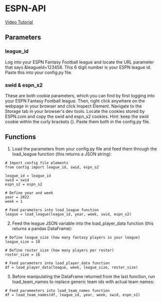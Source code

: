 # ESPN-API
[Video Tutorial](https://youtu.be/m9Qs1kk4lOo)

## Parameters

### league_id
Log into your ESPN Fantasy Football league and locate the URL parameter that says &leagueId=123456. This 6 digit number is your ESPN league id. Paste this into your config.py file.

### swid & espn_s2
These are both cookie parameters, which you can find by first logging into your ESPN Fantasy Football league. Then, right click anywhere on the webpage in your browser and click Inspect Element. Navigate to the Storage tab in your browser's dev tools. Locate the cookies stored by ESPN.com and copy the swid and espn_s2 cookies. Hint: keep the swid cookie within the curly brackets {}. Paste them both in the config.py file.

## Functions

1. Load the parameters from your config.py file and feed them through the load_league function (this returns a JSON string):
```
# Import config file elements
from config import league_id, swid, espn_s2

league_id = league_id
swid = swid
espn_s2 = espn_s2

# Define year and week
year = 2022
week = 1

# Feed parameters into load_league function
league = load_league(league_id, year, week, swid, espn_s2)
```

2. Feed the league JSON variable into the load_player_data function (this returns a pandas DataFrame):

```
# Define league_size (how many fantasy players in your league)
league_size = 10

# Define roster_size (how many players per roster)
roster_size = 16

# Feed parameters into load_player_data function
df = load_player_data(league, week, league_size, roster_size)
```
3. Before manipulating the DataFrame returned from the last function, run load_team_names to replace generic team ids with actual team names:
```
# Feed parameeters into load_team_names function
df = load_team_names(df, league_id, year, week, swid, espn_s2)
```
